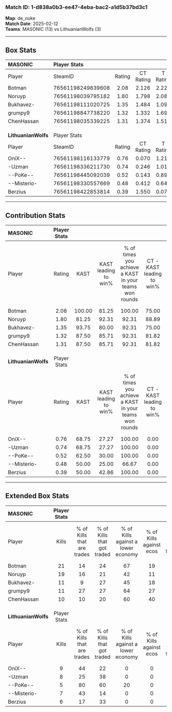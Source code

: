 ### Match ID: 1-d838a0b3-ee47-4eba-bac2-a1d5b37bd3c1  
**Map**: de_nuke  
**Match Date**: 2025-02-12  
**Teams**: MASONIC (13) vs LithuanianWolfs (3)  

---  

## Box Stats  

| **MASONIC**         | Player Stats      |        |           |          |        |       |       |         |        |      |     |
| :- | :- | :-: | :-: | :-: | :-: | :-: | :-: | :-: | :-: | :-: | :-: |
| Player              | SteamID           | Rating | CT Rating | T Rating |  KAST  |  ADR  | Kills | Assists | Deaths | K/D  | HS% |
| Botman              | 76561198249839608 |  2.08  |   2.126   |  2.220   | 100.00 | 115.4 |  21   |    3    |   7    | 3.00 | 61  |
| Noruyp              | 76561198039795182 |  1.80  |   1.798   |  2.086   | 81.25  | 113.6 |  19   |    4    |   8    | 2.38 | 31  |
| Bukhavez-           | 76561198111020725 |  1.35  |   1.484   |  1.098   | 93.75  | 79.9  |  11   |    4    |   8    | 1.38 | 27  |
| grumpy9             | 76561198847738220 |  1.32  |   1.332   |  1.690   | 87.50  | 75.4  |  11   |    3    |   7    | 1.57 | 54  |
| ChenHassan          | 76561198035339225 |  1.31  |   1.374   |  1.513   | 87.50  | 76.0  |  10   |    4    |   6    | 1.67 | 30  |
|                     |                   |        |           |          |        |       |       |         |        |      |     |
|                     |                   |        |           |          |        |       |       |         |        |      |     |
|                     |                   |        |           |          |        |       |       |         |        |      |     |
| **LithuanianWolfs** | Player Stats      |        |           |          |        |       |       |         |        |      |     |
| Player              | SteamID           | Rating | CT Rating | T Rating |  KAST  |  ADR  | Kills | Assists | Deaths | K/D  | HS% |
| OniX--              | 76561198116133779 |  0.76  |   0.070   |  1.213   | 68.75  | 61.0  |   9   |    2    |   15   | 0.60 | 55  |
| -Uzman              | 76561198336211730 |  0.74  |   0.246   |  1.013   | 68.75  | 60.7  |   8   |    3    |   14   | 0.57 | 75  |
| --PoKe--            | 76561198445092039 |  0.52  |   0.143   |  0.899   | 62.50  | 53.5  |   5   |    4    |   14   | 0.36 | 100 |
| --Misterio-         | 76561198330557669 |  0.48  |   0.412   |  0.640   | 50.00  | 51.8  |   7   |    2    |   15   | 0.47 | 71  |
| Berzius             | 76561198422853814 |  0.39  |   1.550   |  0.077   | 50.00  | 38.6  |   6   |    2    |   15   | 0.40 | 50  |
---  

## Contribution Stats  

| **MASONIC**         | Player Stats |        |                      |                                                        |                           |                                                             |                          |                                                            |
| :- | :-: | :-: | :-: | :-: | :-: | :-: | :-: | :-: |
| Player              |    Rating    |  KAST  | KAST leading to win% | % of times you achieve a KAST in your teams won rounds | CT - KAST leading to win% | CT - % of times you achieve a KAST in your teams won rounds | T - KAST leading to win% | T - % of times you achieve a KAST in your teams won rounds |
| Botman              |     2.08     | 100.00 |        81.25         |                         100.00                         |           75.00           |                           100.00                            |          100.00          |                           100.00                           |
| Noruyp              |     1.80     | 81.25  |        92.31         |                         92.31                          |           88.89           |                            88.89                            |          100.00          |                           100.00                           |
| Bukhavez-           |     1.35     | 93.75  |        80.00         |                         92.31                          |           75.00           |                           100.00                            |          100.00          |                           75.00                            |
| grumpy9             |     1.32     | 87.50  |        85.71         |                         92.31                          |           81.82           |                           100.00                            |          100.00          |                           75.00                            |
| ChenHassan          |     1.31     | 87.50  |        85.71         |                         92.31                          |           81.82           |                           100.00                            |          100.00          |                           75.00                            |
|                     |              |        |                      |                                                        |                           |                                                             |                          |                                                            |
|                     |              |        |                      |                                                        |                           |                                                             |                          |                                                            |
|                     |              |        |                      |                                                        |                           |                                                             |                          |                                                            |
| **LithuanianWolfs** | Player Stats |        |                      |                                                        |                           |                                                             |                          |                                                            |
| Player              |    Rating    |  KAST  | KAST leading to win% | % of times you achieve a KAST in your teams won rounds | CT - KAST leading to win% | CT - % of times you achieve a KAST in your teams won rounds | T - KAST leading to win% | T - % of times you achieve a KAST in your teams won rounds |
| OniX--              |     0.76     | 68.75  |        27.27         |                         100.00                         |           0.00            |                            0.00                             |          30.00           |                           100.00                           |
| -Uzman              |     0.74     | 68.75  |        27.27         |                         100.00                         |           0.00            |                            0.00                             |          33.33           |                           100.00                           |
| --PoKe--            |     0.52     | 62.50  |        30.00         |                         100.00                         |           0.00            |                            0.00                             |          33.33           |                           100.00                           |
| --Misterio-         |     0.48     | 50.00  |        25.00         |                         66.67                          |           0.00            |                            0.00                             |          33.33           |                           66.67                            |
| Berzius             |     0.39     | 50.00  |        42.86         |                         100.00                         |           0.00            |                            0.00                             |          75.00           |                           100.00                           |
---  

## Extended Box Stats  

| **MASONIC**         | Player Stats |                            |                            |                                    |                         |                              |                                 |        |                             |                                     |                          |                               |                            |
| :- | :-: | :-: | :-: | :-: | :-: | :-: | :-: | :-: | :-: | :-: | :-: | :-: | :-: |
| Player              |    Kills     | % of Kills that are trades | % of Kills that got traded | % of Kills against a lower economy | % of Kills against ecos | % of Kills that are flawless | % of Kills that are close duels | Deaths | % of Deaths that get traded | % of Deaths against a lower economy | % of Deaths against ecos | % of Deaths that are flawless | % of Deaths that are close |
| Botman              |      21      |             14             |             24             |                 67                 |           19            |              67              |                0                |   7    |             29              |                 14                  |            0             |              43               |             0              |
| Noruyp              |      19      |             16             |             21             |                 42                 |           11            |              68              |                0                |   8    |             25              |                 50                  |            13            |              38               |             13             |
| Bukhavez-           |      11      |             9              |             27             |                 45                 |           18            |              73              |                9                |   8    |             13              |                 38                  |            0             |              75               |             13             |
| grumpy9             |      11      |             27             |             27             |                 64                 |           27            |              36              |                9                |   7    |             43              |                 43                  |            29            |              57               |             14             |
| ChenHassan          |      10      |             10             |             20             |                 60                 |           40            |              70              |               10                |   6    |             50              |                 50                  |            0             |              33               |             17             |
|                     |              |                            |                            |                                    |                         |                              |                                 |        |                             |                                     |                          |                               |                            |
|                     |              |                            |                            |                                    |                         |                              |                                 |        |                             |                                     |                          |                               |                            |
|                     |              |                            |                            |                                    |                         |                              |                                 |        |                             |                                     |                          |                               |                            |
| **LithuanianWolfs** | Player Stats |                            |                            |                                    |                         |                              |                                 |        |                             |                                     |                          |                               |                            |
| Player              |    Kills     | % of Kills that are trades | % of Kills that got traded | % of Kills against a lower economy | % of Kills against ecos | % of Kills that are flawless | % of Kills that are close duels | Deaths | % of Deaths that get traded | % of Deaths against a lower economy | % of Deaths against ecos | % of Deaths that are flawless | % of Deaths that are close |
| OniX--              |      9       |             44             |             22             |                 0                  |            0            |              67              |               11                |   15   |             33              |                  7                  |            0             |              60               |             0              |
| -Uzman              |      8       |             25             |             38             |                 0                  |            0            |              13              |               25                |   14   |             21              |                  7                  |            0             |              79               |             14             |
| --PoKe--            |      5       |             80             |             60             |                 20                 |            0            |              80              |               20                |   14   |             14              |                  7                  |            0             |              36               |             0              |
| --Misterio-         |      7       |             43             |             14             |                 0                  |            0            |              57              |                0                |   15   |             27              |                  7                  |            0             |              73               |             7              |
| Berzius             |      6       |             17             |             33             |                 0                  |            0            |              67              |                0                |   15   |             20              |                  7                  |            0             |              87               |             0              |
